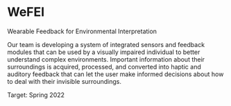 # WeFEI
Wearable Feedback for Environmental Interpretation

Our team is developing a system of integrated sensors and feedback modules that can be used by a visually impaired individual to better understand complex environments. Important information about their surroundings is acquired, processed, and converted into haptic and auditory feedback that can let the user make informed decisions about how to deal with their invisible surroundings.

Target: Spring 2022
